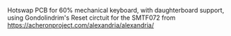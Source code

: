 Hotswap PCB for 60% mechanical keyboard, with daughterboard support, using Gondolindrim's Reset circtuit for the SMTF072 from https://acheronproject.com/alexandria/alexandria/ 
